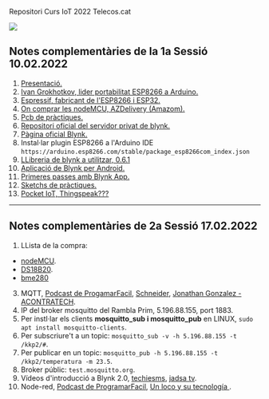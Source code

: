 Repositori Curs IoT 2022 Telecos.cat

![](https://eetac.upc.edu/ca/noticies/masteam-matt-talk-carles-sabater-telecos-cat-helping-you-to-grow-in-your-professional-career/@@images/6fd521cc-8f7d-4ffe-98b0-ebe5a1206d85.png)

## Notes complementàries de la 1a Sessió 10.02.2022

1. [Presentació.](http://167.86.87.117/deTot/presentacioIoT2022-telecos-1.pdf)
2. [Ivan Grokhotkov, lider portabilitat ESP8266 a Arduino.](https://github.com/igrr)
3. [Espressif, fabricant de l'ESP8266 i ESP32.](https://www.espressif.com/en)
4. [On comprar les nodeMCU, AZDelivery (Amazom).](https://www.amazon.es/AZDelivery-NodeMCU-ESP8266-ESP-12E-Desarrollo/dp/B06Y1LZLLY?ref_=ast_sto_dp&th=1)
5. [Pcb de pràctiques.](https://oshwlab.com/jnogues/nodemcupcb-2019)
6. [Repositori oficial del servidor privat de blynk.](https://github.com/blynkkk/blynk-server)
7. [Pàgina oficial Blynk.](https://blynk.io/en/developers)
8. Instal·lar plugin ESP8266 a l'Arduino IDE `https://arduino.esp8266.com/stable/package_esp8266com_index.json `
9. [LLibreria de blynk a utilitzar, 0.6.1](https://github.com/blynkkk/blynk-library/releases/tag/v0.6.1)
10. [Aplicació de Blynk per Android.](https://github.com/jnogues/CursIoT-2022-Telecos.cat/tree/main/app)
11. [Primeres passes amb Blynk App.](https://github.com/jnogues/CursIoT-2022-Telecos.cat/tree/main/videos)
12. [Sketchs de pràctiques.](https://github.com/jnogues/CursIoT-2022-Telecos.cat/tree/main/code)
13. [Pocket IoT, Thingspeak???](https://play.google.com/store/apps/details?id=com.buzsikdev.pocketiot&hl=ca&gl=US)

---

## Notes complementàries de 2a Sessió 17.02.2022

1. LLista de la compra: 
 * [nodeMCU](https://www.amazon.es/AZDelivery-NodeMCU-ESP8266-ESP-12E-Desarrollo/dp/B06Y1LZLLY?ref_=ast_sto_dp&th=1&psc=1).
 * [DS18B20](https://www.amazon.es/AZDelivery-conexi%C3%B3n-circuito-arranque-temperatura/dp/B07WGH7HTF/ref=sr_1_2_sspa?__mk_es_ES=%C3%85M%C3%85%C5%BD%C3%95%C3%91&crid=34BJTU67SAN66&keywords=azdelivery+ds18b20&qid=1645175050&sprefix=azdelivery+ds18b20%2Caps%2C71&sr=8-2-spons&psc=1&smid=A1X7QLRQH87QA3&spLa=ZW5jcnlwdGVkUXVhbGlmaWVyPUE2TkNDR0xKV09CWTQmZW5jcnlwdGVkSWQ9QTAyODEwNDExRUhUQ0FER1NPUTdaJmVuY3J5cHRlZEFkSWQ9QTA3MTU5ODExMTZZNUdRVFM5SE1LJndpZGdldE5hbWU9c3BfYXRmJmFjdGlvbj1jbGlja1JlZGlyZWN0JmRvTm90TG9nQ2xpY2s9dHJ1ZQ==).
 * [bme280](https://www.amazon.es/AZDelivery-el%C3%A9ctrico-Temperatura-Impresi%C3%B3n-Raspberry/dp/B07D8T4HP6/ref=sr_1_1?__mk_es_ES=%C3%85M%C3%85%C5%BD%C3%95%C3%91&crid=30THXSRAFJ2K0&dd=7-wYWwZWa4vjNgfJ26iXbQ%2C%2C&keywords=bme280&qid=1645175125&refinements=p_90%3A6820340031&rnid=6820335031&sprefix=bme280%2Caps%2C69&sr=8-1)
3. MQTT, [Podcast de ProgamarFacil](https://programarfacil.com/esp8266/mqtt-esp8266-raspberry-pi/), [Schneider](https://youtu.be/3huVaqwZFHg), [Jonathan Gonzalez - ACONTRATECH](https://youtu.be/JMaA8Oi8Bzs).
3. IP del broker mosquitto del Rambla Prim, 5.196.88.155, port 1883.
4. Per instl·lar els clients **mosquitto_sub i mosquitto_pub** en LINUX, `sudo apt install mosquitto-clients`.
5. Per subscriure't a un topic: `mosquitto_sub -v -h 5.196.88.155 -t /kkp2/#`.
6. Per publicar en un topic: `mosquitto_pub -h 5.196.88.155 -t /kkp2/temperatura -m 23.5`.
7. Broker públic: `test.mosquitto.org`.
8. Vídeos d'introducció a Blynk 2.0, [techiesms](https://youtu.be/IKbbvEzZ7wg), [
jadsa tv](https://youtu.be/HRGQQATYJCQ).
9. Node-red, [Podcast de ProgramarFacil](https://youtu.be/ZgG-rKLP_XI), [Un loco y su tecnología
](https://youtu.be/tiG6DmSvia4).





